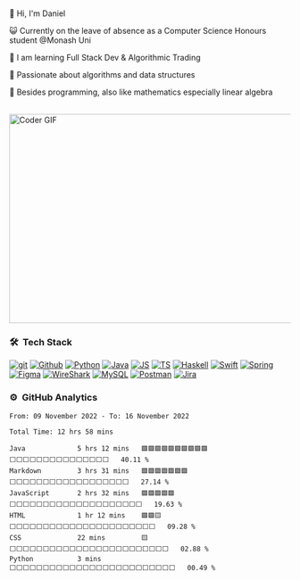 <br />

👋 Hi, I'm Daniel

😺 Currently on the leave of absence as a Computer Science Honours student @Monash Uni

🌱 I am learning Full Stack Dev & Algorithmic Trading

🙌 Passionate about algorithms and data structures

🔢 Besides programming, also like mathematics especially linear algebra

<br>
<img alt="Coder GIF" height=375 width=525 src="https://images.squarespace-cdn.com/content/v1/5769fc401b631bab1addb2ab/1541580611624-TE64QGKRJG8SWAIUS7NS/ke17ZwdGBToddI8pDm48kPoswlzjSVMM-SxOp7CV59BZw-zPPgdn4jUwVcJE1ZvWQUxwkmyExglNqGp0IvTJZamWLI2zvYWH8K3-s_4yszcp2ryTI0HqTOaaUohrI8PI6FXy8c9PWtBlqAVlUS5izpdcIXDZqDYvprRqZ29Pw0o/coding-freak.gif" />
<br>

### 🛠 &nbsp;Tech Stack

[![git](https://www.vectorlogo.zone/logos/git-scm/git-scm-ar21.svg)](https://git-scm.com/ "Version control")
[![Github](https://www.vectorlogo.zone/logos/github/github-ar21.svg)](https://www.github.com/ "git hosting")
[![Python](https://www.vectorlogo.zone/logos/python/python-ar21.svg)](https://www.python.org/ "build-time scripts")
[![Java](https://www.vectorlogo.zone/logos/java/java-ar21.svg)](https://www.java.com)
[![JS](https://www.vectorlogo.zone/logos/javascript/javascript-ar21.svg)](https://www.javascript.com/)
[![TS](https://www.vectorlogo.zone/logos/typescriptlang/typescriptlang-ar21.svg)](https://www.typescriptlang.org/)
[![Haskell](https://www.vectorlogo.zone/logos/haskell/haskell-ar21.svg)](https://www.haskell.org/)
[![Swift](https://www.vectorlogo.zone/logos/swift/swift-ar21.svg)](https://www.apple.com/au/swift/)
[![Spring](https://www.vectorlogo.zone/logos/springio/springio-ar21.svg)](https://spring.io/)
[![Figma](https://www.vectorlogo.zone/logos/figma/figma-ar21.svg)](https://www.figma.com/)
[![WireShark](https://www.vectorlogo.zone/logos/wireshark/wireshark-ar21.svg)](https://www.wireshark.org/)
[![MySQL](https://www.vectorlogo.zone/logos/mysql/mysql-ar21.svg)](https://www.mysql.com/)
[![Postman](https://www.vectorlogo.zone/logos/getpostman/getpostman-ar21.svg)](https://www.postman.com/)
[![Jira](https://www.vectorlogo.zone/logos/atlassian_jira/atlassian_jira-ar21.svg)](https://www.atlassian.com/software/jira)


### ⚙️ &nbsp;GitHub Analytics

<!--START_SECTION:waka-->

```text
From: 09 November 2022 - To: 16 November 2022

Total Time: 12 hrs 58 mins

Java             5 hrs 12 mins   🟩🟩🟩🟩🟩🟩🟩🟩🟩🟩⬜⬜⬜⬜⬜⬜⬜⬜⬜⬜⬜⬜⬜⬜⬜   40.11 %
Markdown         3 hrs 31 mins   🟩🟩🟩🟩🟩🟩🟩⬜⬜⬜⬜⬜⬜⬜⬜⬜⬜⬜⬜⬜⬜⬜⬜⬜⬜   27.14 %
JavaScript       2 hrs 32 mins   🟩🟩🟩🟩🟩⬜⬜⬜⬜⬜⬜⬜⬜⬜⬜⬜⬜⬜⬜⬜⬜⬜⬜⬜⬜   19.63 %
HTML             1 hr 12 mins    🟩🟩🟨⬜⬜⬜⬜⬜⬜⬜⬜⬜⬜⬜⬜⬜⬜⬜⬜⬜⬜⬜⬜⬜⬜   09.28 %
CSS              22 mins         🟨⬜⬜⬜⬜⬜⬜⬜⬜⬜⬜⬜⬜⬜⬜⬜⬜⬜⬜⬜⬜⬜⬜⬜⬜   02.88 %
Python           3 mins          ⬜⬜⬜⬜⬜⬜⬜⬜⬜⬜⬜⬜⬜⬜⬜⬜⬜⬜⬜⬜⬜⬜⬜⬜⬜   00.49 %
```

<!--END_SECTION:waka-->

